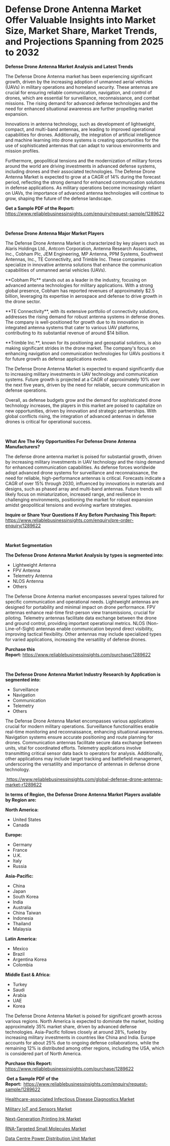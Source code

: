 <p><h1>Defense Drone Antenna Market Offer Valuable Insights into Market Size, Market Share, Market Trends, and Projections Spanning from 2025 to 2032</h1></p><p><strong>Defense Drone Antenna Market Analysis and Latest Trends</strong></p>
<p><p>The Defense Drone Antenna market has been experiencing significant growth, driven by the increasing adoption of unmanned aerial vehicles (UAVs) in military operations and homeland security. These antennas are crucial for ensuring reliable communication, navigation, and control of drones, which are essential for surveillance, reconnaissance, and combat missions. The rising demand for advanced defense technologies and the need for enhanced situational awareness are further propelling market expansion.</p><p>Innovations in antenna technology, such as development of lightweight, compact, and multi-band antennas, are leading to improved operational capabilities for drones. Additionally, the integration of artificial intelligence and machine learning into drone systems is creating opportunities for the use of sophisticated antennas that can adapt to various environments and mission profiles.</p><p>Furthermore, geopolitical tensions and the modernization of military forces around the world are driving investments in advanced defense systems, including drones and their associated technologies. The Defense Drone Antenna Market is expected to grow at a CAGR of 14% during the forecast period, reflecting the strong demand for enhanced communication solutions in defense applications. As military operations become increasingly reliant on UAVs, the importance of advanced antenna technologies will continue to grow, shaping the future of the defense landscape.</p></p>
<p><strong>Get a Sample PDF of the Report:&nbsp;</strong> <a href="https://www.reliablebusinessinsights.com/enquiry/request-sample/1289622?utm_campaign=101&utm_medium=2&utm_source=Github&utm_content=ia&utm_term=29032025&utm_id=defense-drone-antenna">https://www.reliablebusinessinsights.com/enquiry/request-sample/1289622</a></p>
<p>&nbsp;</p>
<p><strong>Defense Drone Antenna Major Market Players</strong></p>
<p><p>The Defense Drone Antenna Market is characterized by key players such as Alaris Holdings Ltd., Antcom Corporation, Antenna Research Associates, Inc., Cobham Plc, JEM Engineering, MP Antenna, PPM Systems, Southwest Antennas, Inc., TE Connectivity, and Trimble Inc. These companies specialize in innovative antenna solutions that enhance the communication capabilities of unmanned aerial vehicles (UAVs).</p><p>**Cobham Plc** stands out as a leader in the industry, focusing on advanced antenna technologies for military applications. With a strong global presence, Cobham has reported revenues of approximately $2.5 billion, leveraging its expertise in aerospace and defense to drive growth in the drone sector.</p><p>**TE Connectivity**, with its extensive portfolio of connectivity solutions, addresses the rising demand for robust antenna systems in defense drones. The company is well-positioned for growth due to its innovation in integrated antenna systems that cater to various UAV platforms, contributing to its substantial revenue of around $14 billion.</p><p>**Trimble Inc.**, known for its positioning and geospatial solutions, is also making significant strides in the drone market. The company's focus on enhancing navigation and communication technologies for UAVs positions it for future growth as defense applications evolve.</p><p>The Defense Drone Antenna Market is expected to expand significantly due to increasing military investments in UAV technology and communication systems. Future growth is projected at a CAGR of approximately 10% over the next five years, driven by the need for reliable, secure communication in defense operations.</p><p>Overall, as defense budgets grow and the demand for sophisticated drone technology increases, the players in this market are poised to capitalize on new opportunities, driven by innovation and strategic partnerships. With global conflicts rising, the integration of advanced antennas in defense drones is critical for operational success.</p></p>
<p>&nbsp;</p>
<p><strong>What Are The Key Opportunities For Defense Drone Antenna Manufacturers?</strong></p>
<p><p>The defense drone antenna market is poised for substantial growth, driven by increasing military investments in UAV technology and the rising demand for enhanced communication capabilities. As defense forces worldwide adopt advanced drone systems for surveillance and reconnaissance, the need for reliable, high-performance antennas is critical. Forecasts indicate a CAGR of over 15% through 2030, influenced by innovations in materials and designs, such as phased array and multi-band antennas. Future trends will likely focus on miniaturization, increased range, and resilience in challenging environments, positioning the market for robust expansion amidst geopolitical tensions and evolving warfare strategies.</p></p>
<p><strong>Inquire or Share Your Questions If Any Before Purchasing This Report:</strong> <a href="https://www.reliablebusinessinsights.com/enquiry/pre-order-enquiry/1289622?utm_campaign=101&utm_medium=2&utm_source=Github&utm_content=ia&utm_term=29032025&utm_id=defense-drone-antenna">https://www.reliablebusinessinsights.com/enquiry/pre-order-enquiry/1289622</a></p>
<p>&nbsp;</p>
<p><strong>Market Segmentation</strong></p>
<p><strong>The Defense Drone Antenna Market Analysis by types is segmented into:</strong></p>
<p><ul><li>Lightweight Antenna</li><li>FPV Antenna</li><li>Telemetry Antenna</li><li>NLOS Antenna</li><li>Others</li></ul></p>
<p><p>The Defense Drone Antenna market encompasses several types tailored for specific communication and operational needs. Lightweight antennas are designed for portability and minimal impact on drone performance. FPV antennas enhance real-time first-person view transmissions, crucial for piloting. Telemetry antennas facilitate data exchange between the drone and ground control, providing important operational metrics. NLOS (Non-Line-of-Sight) antennas enable communication beyond direct visibility, improving tactical flexibility. Other antennas may include specialized types for varied applications, increasing the versatility of defense drones.</p></p>
<p><strong>Purchase this Report:&nbsp;</strong><a href="https://www.reliablebusinessinsights.com/purchase/1289622?utm_campaign=101&utm_medium=2&utm_source=Github&utm_content=ia&utm_term=29032025&utm_id=defense-drone-antenna">https://www.reliablebusinessinsights.com/purchase/1289622</a></p>
<p>&nbsp;</p>
<p><strong>The Defense Drone Antenna Market Industry Research by Application is segmented into:</strong></p>
<p><ul><li>Surveillance</li><li>Navigation</li><li>Communication</li><li>Telemetry</li><li>Others</li></ul></p>
<p><p>The Defense Drone Antenna Market encompasses various applications crucial for modern military operations. Surveillance functionalities enable real-time monitoring and reconnaissance, enhancing situational awareness. Navigation systems ensure accurate positioning and route planning for drones. Communication antennas facilitate secure data exchange between units, vital for coordinated efforts. Telemetry applications involve transmitting critical sensor data back to operators for analysis. Additionally, other applications may include target tracking and battlefield management, underscoring the versatility and importance of antennas in defense drone technology.</p></p>
<p><a href="https://www.reliablebusinessinsights.com/global-defense-drone-antenna-market-r1289622?utm_campaign=101&utm_medium=2&utm_source=Github&utm_content=ia&utm_term=29032025&utm_id=defense-drone-antenna">&nbsp;https://www.reliablebusinessinsights.com/global-defense-drone-antenna-market-r1289622</a></p>
<p><strong>In terms of Region, the Defense Drone Antenna Market Players available by Region are:</strong></p>
<p>
    <p> <strong> North America: </strong>
        <ul>
            <li>United States</li>
            <li>Canada</li>
        </ul>
        </p> 
    <p> <strong> Europe: </strong>
        <ul>
            <li>Germany</li>
            <li>France</li>
            <li>U.K.</li>
            <li>Italy</li>
            <li>Russia</li>
        </ul>
        </p> 
    <p> <strong> Asia-Pacific: </strong>
        <ul>
            <li>China</li>
            <li>Japan</li>
            <li>South Korea</li>
            <li>India</li>
            <li>Australia</li>
            <li>China Taiwan</li>
            <li>Indonesia</li>
            <li>Thailand</li>
            <li>Malaysia</li>
        </ul>
        </p> 
    <p> <strong> Latin America: </strong>
        <ul>
            <li>Mexico</li>
            <li>Brazil</li>
            <li>Argentina Korea</li>
            <li>Colombia</li>
        </ul>
        </p> 
    <p> <strong> Middle East & Africa: </strong>
        <ul>
            <li>Turkey</li>
            <li>Saudi</li>
            <li>Arabia</li>
            <li>UAE</li>
            <li>Korea</li>
        </ul>
    </p>
    </p>
<p><p>The Defense Drone Antenna Market is poised for significant growth across various regions. North America is expected to dominate the market, holding approximately 35% market share, driven by advanced defense technologies. Asia-Pacific follows closely at around 28%, fueled by increasing military investments in countries like China and India. Europe accounts for about 25% due to ongoing defense collaborations, while the remaining 12% is distributed among other regions, including the USA, which is considered part of North America.</p></p>
<p><strong>Purchase this Report: </strong><a href="https://www.reliablebusinessinsights.com/purchase/1289622?utm_campaign=101&utm_medium=2&utm_source=Github&utm_content=ia&utm_term=29032025&utm_id=defense-drone-antenna">https://www.reliablebusinessinsights.com/purchase/1289622</a></p>
<p>&nbsp;<strong>Get a Sample PDF of the Report:&nbsp;&nbsp;</strong><a href="https://www.reliablebusinessinsights.com/enquiry/request-sample/1289622?utm_campaign=101&utm_medium=2&utm_source=Github&utm_content=ia&utm_term=29032025&utm_id=defense-drone-antenna">https://www.reliablebusinessinsights.com/enquiry/request-sample/1289622</a></p>
<p><strong></strong></p>
<p><p><a href="https://github.com/bocksovers0r/Market-Research-Report-List-1/blob/main/healthcare-associated-infectious-disease-diagnostics-market.md?utm_campaign=101&utm_medium=2&utm_source=Github&utm_content=ia&utm_term=29032025&utm_id=defense-drone-antenna">Healthcare-associated Infectious Disease Diagnostics Market</a></p><p><a href="https://github.com/messonmengen75/Market-Research-Report-List-1/blob/main/military-iot-and-sensors-market.md?utm_campaign=101&utm_medium=2&utm_source=Github&utm_content=ia&utm_term=29032025&utm_id=defense-drone-antenna">Military IoT and Sensors Market</a></p><p><a href="https://github.com/zymerivarrik6/Market-Research-Report-List-1/blob/main/next-generation-printing-ink-market.md?utm_campaign=101&utm_medium=2&utm_source=Github&utm_content=ia&utm_term=29032025&utm_id=defense-drone-antenna">Next-Generation Printing Ink Market</a></p><p><a href="https://github.com/skoppmerlib9/Market-Research-Report-List-1/blob/main/rna-targeted-small-molecules-market.md?utm_campaign=101&utm_medium=2&utm_source=Github&utm_content=ia&utm_term=29032025&utm_id=defense-drone-antenna">RNA-Targeted Small Molecules Market</a></p><p><a href="https://github.com/saimntamiki/Market-Research-Report-List-1/blob/main/data-centre-power-distribution-unit-market.md?utm_campaign=101&utm_medium=2&utm_source=Github&utm_content=ia&utm_term=29032025&utm_id=defense-drone-antenna">Data Centre Power Distribution Unit Market</a></p></p>